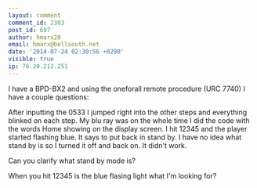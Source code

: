 ```yaml
---
layout: comment
comment_id: 2303
post_id: 697
author: hmarx20
email: hmarx@bellsouth.net
date: '2014-07-24 02:30:56 +0200'
visible: true
ip: 76.20.212.251
---
```

I have a BPD-BX2 and using the oneforall remote procedure (URC 7740) I have a couple questions:

After inputting the 0533 I jumped right into the other steps and everything blinked on each step. My blu ray was on the whole time I did the code with the words Home showing on the display screen. I hit 12345 and the player started flashing blue. It says to put back in stand by. I have no idea what stand by is so I turned it off and back on. It didn't work.

Can you clarify what stand by mode is?

When you hit 12345 is the blue flasing light what I'm looking for?
